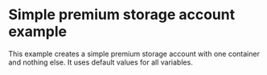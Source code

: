 # Simple premium storage account example

This example creates a simple premium storage account with one container and nothing else. It uses default values for all variables.
